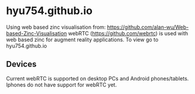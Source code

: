 # hyu754.github.io
Using web based zinc visualisation from: https://github.com/alan-wu/Web-based-Zinc-Visualisation
webRTC (https://github.com/webrtc) is used with web based zinc for augment reality applications.
To view go to hyu754.github.io
## Devices
Current webRTC is supported on desktop PCs and Android phones/tablets. Iphones do not have support for webRTC yet.

